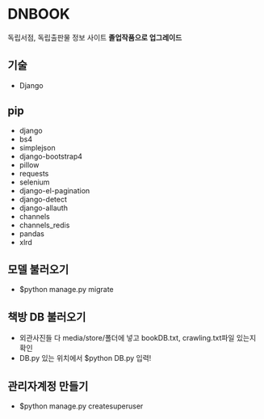 # DNBOOK
독립서점, 독립출판물 정보 사이트
**졸업작품으로 업그레이드**

## 기술
- Django

## pip
- django
- bs4
- simplejson
- django-bootstrap4
- pillow
- requests
- selenium
- django-el-pagination
- django-detect
- django-allauth
- channels
- channels_redis
- pandas
- xlrd

## 모델 불러오기
- $python manage.py migrate

## 책방 DB 불러오기
- 외관사진들 다 media/store/폴더에 넣고 bookDB.txt, crawling.txt파일 있는지 확인
- DB.py 있는 위치에서 $python DB.py 입력!

## 관리자계정 만들기
- $python manage.py createsuperuser
